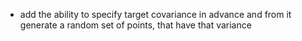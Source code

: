 - add the ability to specify target covariance in advance and from it generate a random set of points, that have that variance